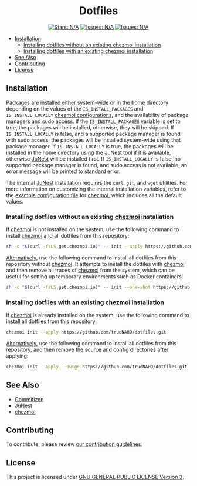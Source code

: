 <h1 align="center">
  Dotfiles
</h1>

<p align="center">
  <a href="https://github.com/trueNAHO/dotfiles/stargazers"
    ><img
      src="https://img.shields.io/github/stars/trueNAHO/dotfiles?colorA=363a4f&colorB=b7bdf8&style=for-the-badge"
      alt="Stars: N/A"
  /></a>
  <a href="https://github.com/trueNAHO/dotfiles/issues"
    ><img
      src="https://img.shields.io/github/issues/trueNAHO/dotfiles?colorA=363a4f&colorB=f5a97f&style=for-the-badge"
      alt="Issues: N/A"
  /></a>
  <a href="https://github.com/trueNAHO/dotfiles/contributors"
    ><img
      src="https://img.shields.io/github/contributors/trueNAHO/dotfiles?colorA=363a4f&colorB=a6da95&style=for-the-badge"
      alt="Issues: N/A"
  /></a>
</p>

- [Installation](#installation)
  - [Installing dotfiles without an existing chezmoi installation](#installing-dotfiles-without-an-existing-chezmoi-installation)
  - [Installing dotfiles with an existing chezmoi installation](#installing-dotfiles-with-an-existing-chezmoi-installation)
- [See Also](#see-also)
- [Contributing](#contributing)
- [License](#license)

## Installation

Packages are installed either system-wide or in the home directory depending on
the values of the `IS_INSTALL_PACKAGES` and `IS_INSTALL_LOCALLY` [chezmoi
configurations](docs/chezmoi.yaml), and the availability of package managers and
sudo access. If the `IS_INSTALL_PACKAGES` variable is set to true, the packages
will be installed, otherwise, they will be skipped. If `IS_INSTALL_LOCALLY` is
false, and a supported package manager is found with sudo access, the packages
will be installed system-wide using that package manager. If
`IS_INSTALL_LOCALLY` is true, the packages will be installed in the home
directory using the [JuNest](https://github.com/fsquillace/junest) tool if it is
available, otherwise [JuNest](https://github.com/fsquillace/junest) will be
installed first. If `IS_INSTALL_LOCALLY` is false, no supported package manager
is found, and sudo access is not available, an error message will be printed to
standard error.

The internal [JuNest](https://github.com/fsquillace/junest) installation
requires the `curl`, `git`, and `wget` utilities. For more information on
customizing the internal installation variables, refer to the [example
configuration file](docs/chezmoi.yaml) for [chezmoi](https://chezmoi.io), which
includes all the default values.

### Installing dotfiles without an existing [chezmoi](https://chezmoi.io) installation

If [chezmoi](https://chezmoi.io) is not installed on the system, use the
following command to install [chezmoi](https://chezmoi.io) and all dotfiles from
this repository:

```bash
sh -c "$(curl -fsLS get.chezmoi.io)" -- init --apply https://github.com/trueNAHO/dotfiles.git
```

[Alternatively](https://www.chezmoi.io/reference/commands/init/#-one-shot), use
the following command to install all dotfiles from this repository without
[chezmoi](https://chezmoi.io). It attempts to install the dotfiles with
[chezmoi](https://chezmoi.io) and then remove all traces of
[chezmoi](https://chezmoi.io) from the system, which can be useful for setting
up temporary environments such as Docker containers:

```bash
sh -c "$(curl -fsLS get.chezmoi.io)" -- init --one-shot https://github.com/trueNAHO/dotfiles.git
```

### Installing dotfiles with an existing [chezmoi](https://chezmoi.io) installation

If [chezmoi](https://chezmoi.io) is already installed on the system, use the
following command to install all dotfiles from this repository:

```bash
chezmoi init --apply https://github.com/trueNAHO/dotfiles.git
```

[Alternatively](https://www.chezmoi.io/reference/commands/init/#-purge), use the
following command to install all dotfiles from this repository, and then remove
the source and config directories after applying:

```bash
chezmoi init --apply --purge https://github.com/trueNAHO/dotfiles.git
```

## See Also

- [Commitizen](http://commitizen.github.io/cz-cli)
- [JuNest](https://github.com/fsquillace/junest)
- [chezmoi](https://chezmoi.io)

## Contributing

To contribute, please review [our contribution
guidelines](docs/CONTRIBUTING.md).

## License

This project is licensed under [GNU GENERAL PUBLIC LICENSE Version 3](LICENSE).
